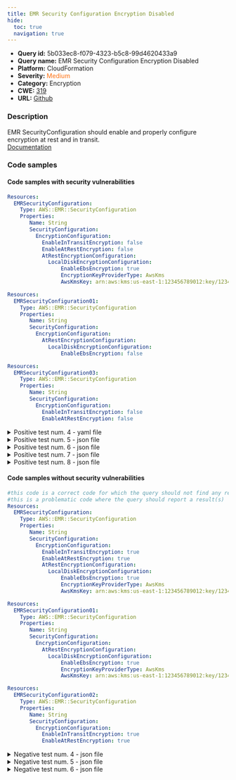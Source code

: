 ```yaml
---
title: EMR Security Configuration Encryption Disabled
hide:
  toc: true
  navigation: true
---
```


<style>
  .highlight .hll {
    background-color: #ff171742;
  }
  .md-content {
    max-width: 1100px;
    margin: 0 auto;
  }
</style>

-   **Query id:** 5b033ec8-f079-4323-b5c8-99d4620433a9
-   **Query name:** EMR Security Configuration Encryption Disabled
-   **Platform:** CloudFormation
-   **Severity:** <span style="color:#ff7213">Medium</span>
-   **Category:** Encryption
-   **CWE:** <a href="https://cwe.mitre.org/data/definitions/319.html" onclick="newWindowOpenerSafe(event, 'https://cwe.mitre.org/data/definitions/319.html')">319</a>
-   **URL:** [Github](https://github.com/Checkmarx/kics/tree/master/assets/queries/cloudFormation/aws/emr_security_configuration_encryptions_enabled)

### Description
EMR SecurityConfiguration should enable and properly configure encryption at rest and in transit.<br>
[Documentation](https://docs.aws.amazon.com/AWSCloudFormation/latest/UserGuide/aws-resource-emr-securityconfiguration.html)

### Code samples
#### Code samples with security vulnerabilities
```yaml title="Positive test num. 1 - yaml file" hl_lines="8 9"
Resources:
  EMRSecurityConfiguration:
    Type: AWS::EMR::SecurityConfiguration
    Properties:
       Name: String
       SecurityConfiguration:
         EncryptionConfiguration:
           EnableInTransitEncryption: false
           EnableAtRestEncryption: false
           AtRestEncryptionConfiguration:
             LocalDiskEncryptionConfiguration:
                 EnableEbsEncryption: true
                 EncryptionKeyProviderType: AwsKms
                 AwsKmsKey: arn:aws:kms:us-east-1:123456789012:key/12345678-1234-1234-1234-123456789012

```
```yaml title="Positive test num. 2 - yaml file" hl_lines="9 10"
Resources:
  EMRSecurityConfiguration01:
    Type: AWS::EMR::SecurityConfiguration
    Properties:
       Name: String
       SecurityConfiguration:
         EncryptionConfiguration:
           AtRestEncryptionConfiguration:
             LocalDiskEncryptionConfiguration:
                 EnableEbsEncryption: false

```
```yaml title="Positive test num. 3 - yaml file" hl_lines="8 9"
Resources:
  EMRSecurityConfiguration03:
    Type: AWS::EMR::SecurityConfiguration
    Properties:
       Name: String
       SecurityConfiguration:
         EncryptionConfiguration:
           EnableInTransitEncryption: false
           EnableAtRestEncryption: false

```
<details><summary>Positive test num. 4 - yaml file</summary>

```yaml hl_lines="6"
Resources:
  EMRSecurityConfiguration04:
    Type: AWS::EMR::SecurityConfiguration
    Properties:
       Name: String
       SecurityConfiguration: {}


```
</details>
<details><summary>Positive test num. 5 - json file</summary>

```json hl_lines="9 10"
{
  "Resources": {
    "EMRSecurityConfiguration": {
      "Type": "AWS::EMR::SecurityConfiguration",
      "Properties": {
        "Name": "String",
        "SecurityConfiguration": {
          "EncryptionConfiguration": {
            "EnableInTransitEncryption": false,
            "EnableAtRestEncryption": false,
            "AtRestEncryptionConfiguration": {
              "LocalDiskEncryptionConfiguration": {
                "EnableEbsEncryption": true,
                "EncryptionKeyProviderType": "AwsKms",
                "AwsKmsKey": "arn:aws:kms:us-east-1:123456789012:key/12345678-1234-1234-1234-123456789012"
              }
            }
          }
        }
      }
    }
  }
}

```
</details>
<details><summary>Positive test num. 6 - json file</summary>

```json hl_lines="9 10"
{
  "Resources": {
    "EMRSecurityConfiguration01": {
      "Properties": {
        "Name": "String",
        "SecurityConfiguration": {
          "EncryptionConfiguration": {
            "AtRestEncryptionConfiguration": {
              "LocalDiskEncryptionConfiguration": {
                "EnableEbsEncryption": false
              }
            }
          }
        }
      },
      "Type": "AWS::EMR::SecurityConfiguration"
    }
  }
}

```
</details>
<details><summary>Positive test num. 7 - json file</summary>

```json hl_lines="8 9"
{
  "Resources": {
    "EMRSecurityConfiguration03": {
      "Type": "AWS::EMR::SecurityConfiguration",
      "Properties": {
        "SecurityConfiguration": {
          "EncryptionConfiguration": {
            "EnableInTransitEncryption": false,
            "EnableAtRestEncryption": false
          }
        },
        "Name": "String"
      }
    }
  }
}

```
</details>
<details><summary>Positive test num. 8 - json file</summary>

```json hl_lines="7"
{
  "Resources": {
    "EMRSecurityConfiguration04": {
      "Type": "AWS::EMR::SecurityConfiguration",
      "Properties": {
        "Name": "String",
        "SecurityConfiguration": {}
      }
    }
  }
}

```
</details>


#### Code samples without security vulnerabilities
```yaml title="Negative test num. 1 - yaml file"
#this code is a correct code for which the query should not find any result
#this is a problematic code where the query should report a result(s)
Resources:
  EMRSecurityConfiguration:
    Type: AWS::EMR::SecurityConfiguration
    Properties:
       Name: String
       SecurityConfiguration:
         EncryptionConfiguration:
           EnableInTransitEncryption: true
           EnableAtRestEncryption: true
           AtRestEncryptionConfiguration:
             LocalDiskEncryptionConfiguration:
                 EnableEbsEncryption: true
                 EncryptionKeyProviderType: AwsKms
                 AwsKmsKey: arn:aws:kms:us-east-1:123456789012:key/12345678-1234-1234-1234-123456789012

```
```yaml title="Negative test num. 2 - yaml file"
Resources:
  EMRSecurityConfiguration01:
    Type: AWS::EMR::SecurityConfiguration
    Properties:
       Name: String
       SecurityConfiguration:
         EncryptionConfiguration:
           AtRestEncryptionConfiguration:
             LocalDiskEncryptionConfiguration:
                 EnableEbsEncryption: true
                 EncryptionKeyProviderType: AwsKms
                 AwsKmsKey: arn:aws:kms:us-east-1:123456789012:key/12345678-1234-1234-1234-123456789012

```
```yaml title="Negative test num. 3 - yaml file"
Resources:
  EMRSecurityConfiguration02:
    Type: AWS::EMR::SecurityConfiguration
    Properties:
       Name: String
       SecurityConfiguration:
         EncryptionConfiguration:
           EnableInTransitEncryption: true
           EnableAtRestEncryption: true

```
<details><summary>Negative test num. 4 - json file</summary>

```json
{
  "Resources": {
    "EMRSecurityConfiguration": {
      "Type": "AWS::EMR::SecurityConfiguration",
      "Properties": {
        "Name": "String",
        "SecurityConfiguration": {
          "EncryptionConfiguration": {
            "EnableInTransitEncryption": true,
            "EnableAtRestEncryption": true,
            "AtRestEncryptionConfiguration": {
              "LocalDiskEncryptionConfiguration": {
                "AwsKmsKey": "arn:aws:kms:us-east-1:123456789012:key/12345678-1234-1234-1234-123456789012",
                "EnableEbsEncryption": true,
                "EncryptionKeyProviderType": "AwsKms"
              }
            }
          }
        }
      }
    }
  }
}

```
</details>
<details><summary>Negative test num. 5 - json file</summary>

```json
{
  "Resources": {
    "EMRSecurityConfiguration01": {
      "Type": "AWS::EMR::SecurityConfiguration",
      "Properties": {
        "Name": "String",
        "SecurityConfiguration": {
          "EncryptionConfiguration": {
            "AtRestEncryptionConfiguration": {
              "LocalDiskEncryptionConfiguration": {
                "EnableEbsEncryption": true,
                "EncryptionKeyProviderType": "AwsKms",
                "AwsKmsKey": "arn:aws:kms:us-east-1:123456789012:key/12345678-1234-1234-1234-123456789012"
              }
            }
          }
        }
      }
    }
  }
}

```
</details>
<details><summary>Negative test num. 6 - json file</summary>

```json
{
  "Resources": {
    "EMRSecurityConfiguration02": {
      "Properties": {
        "Name": "String",
        "SecurityConfiguration": {
          "EncryptionConfiguration": {
            "EnableInTransitEncryption": true,
            "EnableAtRestEncryption": true
          }
        }
      },
      "Type": "AWS::EMR::SecurityConfiguration"
    }
  }
}

```
</details>

